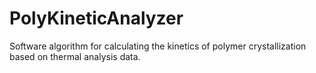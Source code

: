 # PolyKineticAnalyzer
Software algorithm for calculating the kinetics of polymer crystallization based on thermal analysis data.
